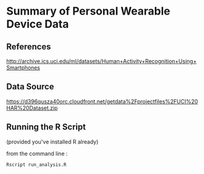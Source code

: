 Summary of Personal Wearable Device Data
========================================================

References
---
http://archive.ics.uci.edu/ml/datasets/Human+Activity+Recognition+Using+Smartphones


Data Source
---
https://d396qusza40orc.cloudfront.net/getdata%2Fprojectfiles%2FUCI%20HAR%20Dataset.zip


Running the R Script
---

(provided you've installed R already)

from the command line :

```
Rscript run_analysis.R
```

